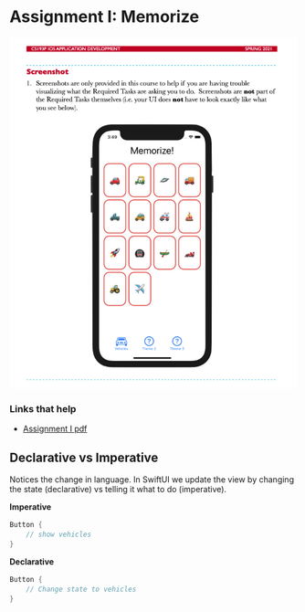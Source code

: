 # Assignment I: Memorize

![](images/1.png)

### Links that help

- [Assignment I pdf](https://cs193p.sites.stanford.edu/sites/g/files/sbiybj16636/files/media/file/assignment_1.pdf)


## Declarative vs Imperative

Notices the change in language. In SwiftUI we update the view by changing the state (declarative) vs telling it what to do (imperative).

**Imperative**

```swift
Button {
    // show vehicles
}
```

**Declarative**

```swift
Button {
    // Change state to vehicles
}
```




